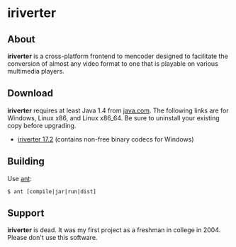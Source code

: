 iriverter
=========

About
-----
**iriverter** is a cross-platform frontend to mencoder designed to
facilitate the conversion of almost any video format to one that is
playable on various multimedia players.

Download
--------
**iriverter** requires at least Java 1.4 from
[java.com](http://www.java.com).  The following links are for Windows,
Linux x86, and Linux x86_64.  Be sure to uninstall your existing copy
before upgrading.

  * [iriverter 17.2](http://thestaticvoid.com/iriverter/17.2/iriverter.jnlp) (contains non-free binary codecs for Windows)

Building
---------
Use [ant](http://ant.apache.org/):

    $ ant [compile|jar|run|dist]

Support
-------
**iriverter** is dead.  It was my first project as a freshman in
college in 2004.  Please don't use this software.
